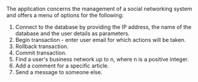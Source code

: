 The application concerns the management of a social networking system and offers a menu of options for the following:

1. Connect to the database by providing the IP address, the name of the database and the user details as parameters.
2. Begin transaction - enter user email for which actions will be taken.
3. Rollback transaction.
4. Commit transaction.
5. Find a user's business network up to n, where n is a positive integer.
6. Add a comment for a specific article.
7. Send a message to someone else.
